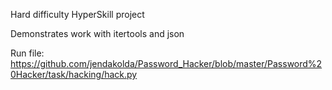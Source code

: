 Hard difficulty HyperSkill project

Demonstrates work with itertools  and json

Run file:
https://github.com/jendakolda/Password_Hacker/blob/master/Password%20Hacker/task/hacking/hack.py
